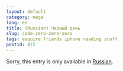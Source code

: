 ```yaml
---
layout: default
category: mega
lang: en
title: (Russian) Черный день
slug: code-zero-zero-zero
tags: esquire friends iphone reading stuff 
postid: 472
---
```

<p>Sorry, this entry is only available in <a href="http://mega.genn.org/export/getposts.php">Russian</a>.</p>